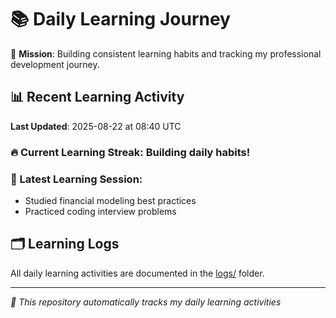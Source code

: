 # 📚 Daily Learning Journey

🎯 **Mission**: Building consistent learning habits and tracking my professional development journey.

## 📊 Recent Learning Activity

**Last Updated**: 2025-08-22 at 08:40 UTC

### 🔥 Current Learning Streak: Building daily habits!

### 📝 Latest Learning Session:
- Studied financial modeling best practices
- Practiced coding interview problems

## 🗂️ Learning Logs

All daily learning activities are documented in the [logs/](./logs/) folder.

---
*🤖 This repository automatically tracks my daily learning activities*
